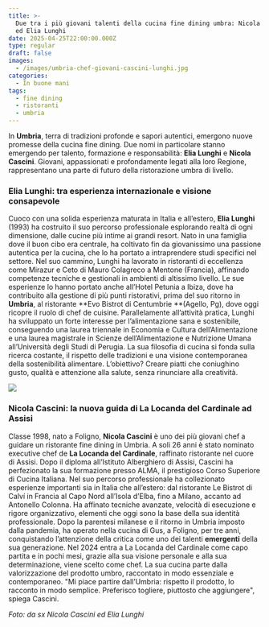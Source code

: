 ```yaml
---
title: >-
  Due tra i più giovani talenti della cucina fine dining umbra: Nicola Cascini
  ed Elia Lunghi
date: 2025-04-25T22:00:00.000Z
type: regular
draft: false
images:
  - /images/umbria-chef-giovani-cascini-lunghi.jpg
categories:
  - In buone mani
tags:
  - fine dining
  - ristoranti
  - umbria
---
```


In **Umbria**, terra di tradizioni profonde e sapori autentici, emergono nuove promesse della cucina fine dining. Due nomi in particolare stanno emergendo per talento, formazione e responsabilità: **Elia Lunghi** e **Nicola Cascini**. Giovani, appassionati e profondamente legati alla loro Regione, rappresentano una parte di futuro della ristorazione umbra di livello.

### Elia Lunghi: tra esperienza internazionale e visione consapevole

Cuoco con una solida esperienza maturata in Italia e all’estero, **Elia Lunghi** (1993) ha costruito il suo percorso professionale esplorando realtà di ogni dimensione, dalle cucine più intime ai grandi resort. Nato in una famiglia dove il buon cibo era centrale, ha coltivato fin da giovanissimo una passione autentica per la cucina, che lo ha portato a intraprendere studi specifici nel settore. Nel suo cammino, Lunghi ha lavorato in ristoranti di eccellenza come Mirazur e Ceto di Mauro Colagreco a Mentone (Francia), affinando competenze tecniche e gestionali in ambienti di altissimo livello. Le sue esperienze lo hanno portato anche all’Hotel Petunia a Ibiza, dove ha contribuito alla gestione di più punti ristorativi, prima del suo ritorno in **Umbria**, al ristorante **Evo Bistrot di Centumbrie **(Agello, Pg), dove oggi ricopre il ruolo di chef de cuisine. Parallelamente all’attività pratica, Lunghi ha sviluppato un forte interesse per l’alimentazione sana e sostenibile, conseguendo una laurea triennale in Economia e Cultura dell’Alimentazione e una laurea magistrale in Scienze dell’Alimentazione e Nutrizione Umana all’Università degli Studi di Perugia. La sua filosofia di cucina si fonda sulla ricerca costante, il rispetto delle tradizioni e una visione contemporanea della sostenibilità alimentare. L’obiettivo? Creare piatti che coniughino gusto, qualità e attenzione alla salute, senza rinunciare alla creatività.

![](</images/Marco Aquilani  Fotografo Food and Beverage 2.png>)

### Nicola Cascini: la nuova guida di La Locanda del Cardinale ad Assisi

Classe 1998, nato a Foligno, **Nicola Cascini** è uno dei più giovani chef a guidare un ristorante fine dining in Umbria. A soli 26 anni è stato nominato executive chef de **La Locanda del Cardinale**, raffinato ristorante nel cuore di Assisi. Dopo il diploma all’Istituto Alberghiero di Assisi, Cascini ha perfezionato la sua formazione presso ALMA, il prestigioso Corso Superiore di Cucina Italiana. Nel suo percorso professionale ha collezionato esperienze importanti sia in Italia che all’estero: dal ristorante Le Bistrot di Calví in Francia al Capo Nord all’Isola d’Elba, fino a Milano, accanto ad Antonello Colonna. Ha affinato tecniche avanzate, velocità di esecuzione e rigore organizzativo, elementi che oggi sono la base della sua identità professionale. Dopo la parentesi milanese e il ritorno in Umbria imposto dalla pandemia, ha operato nella cucina di Gus, a Foligno, per tre anni, conquistando l’attenzione della critica come uno dei talenti **emergenti** della sua generazione. Nel 2024 entra a La Locanda del Cardinale come capo partita e in pochi mesi, grazie alla sua visione personale e alla sua determinazione, viene scelto come chef. La sua cucina parte dalla valorizzazione del prodotto umbro, raccontato in modo essenziale e contemporaneo. "Mi piace partire dall’Umbria: rispetto il prodotto, lo racconto in modo semplice. Preferisco togliere, piuttosto che aggiungere", spiega Cascini.

*Foto: da sx Nicola Cascini ed Elia Lunghi*
